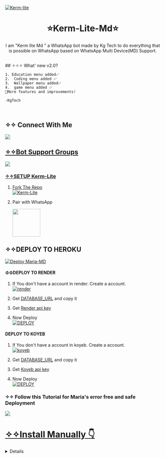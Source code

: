 <a href="https://ibb.co/pQNpmwN"><img src="https://telegra.ph/file/dfd70d0201f2364e67018.png" alt="Kerm-lite" border="0"></a>
<h1 align="center">⭐Kerm-Lite-Md⭐<br></h1>
<p align="center"> 
  I am "Kerm lite Md " a WhatsApp bot made by Kg Tech to do everything that is possible on WhatsApp based on WhatsApp Multi Device(MD) Support.
</p>

</br>
## ✧✧✧ What' new v2.0?

```
1. Education menu added✅️
2.  Coding menu added ✅️
3.  Wallpaper menu added✅️
4.  game menu added ✅️
🔻More features and improvements!

-KgTech
```
</br>

## ✧✧ Connect With Me

<p align="center">

<a href="https://whatsapp.com/channel/0029Vafn6hc7DAX3fzsKtn45"><img src="https://img.shields.io/badge/follow channel-25D366?style=for-the-badge&logo=whatsapp&logoColor=white" />

</p>

## ✧✧Bot Support Groups
<p align="center">

<a href="https://chat.whatsapp.com/FpxvVBFOozA6IhNxIWhwFw"><img src="https://img.shields.io/badge/Join support group-25D366?style=for-the-badge&logo=whatsapp&logoColor=white" />

</p>



### ✧✧SETUP Kerm-Lite

  
1. Fork The Repo
    <br>
    <a href="https://github.com/Kgtech-cmr/KERM-LITE-MD/fork"><img title="Kerm-Lite" src="https://img.shields.io/badge/FORK KERM-LITE-h?color=black&style=for-the-badge&logo=stackshare"></a>

2. Pair with WhatsApp 
   <p align="left">
       <a href="https://maria-pair.koyeb.app/pair.html">
         <img src="https://play-lh.googleusercontent.com/901aMQFFnVoX2T-YuJmTIwpPve_SUgMv_QSyzMSPtAqt_l0CyXN1DxfD6xXU0r2f9iM=w240-h480-rw" width="90" />
       </a>
   </p>


## ✧✧DEPLOY TO HEROKU 
<a href="https://maria-pair.koyeb.app/deploy.html"><img title="Deploy Maria-MD  " src="https://img.shields.io/badge/DEPLOY HEROKU-h?color=black&style=for-the-badge&logo=heroku"></a>


#### ♔♔DEPLOY TO RENDER 

1. If You don't have a account in render. Create a account.
    <br>
<a href='https://dashboard.render.com/register' target="_blank"><img alt='render' src='https://img.shields.io/badge/-Create-black?style=for-the-badge&logo=render&logoColor=white'/></a>

3. Get [DATABASE_URL](https://github.com/A-d-i-t-h-y-a-n/hermit-md/wiki/DATABASE_URL) and copy it

4. Get [Render api key](https://dashboard.render.com/u/settings#api-keys)

2. Now Deploy
    <br>
<a href='https://render.com/deploy?repo=https://github.com/A-d-i-t-h-y-a-n/hermit-md' target="_blank"><img alt='DEPLOY' src='https://img.shields.io/badge/-DEPLOY-black?style=for-the-badge&logo=render&logoColor=white'/>
</a>

#### DEPLOY TO KOYEB 

1. If You don't have a account in koyeb. Create a account.
    <br>
<a href='https://app.koyeb.com/auth/signup' target="_blank"><img alt='koyeb' src='https://img.shields.io/badge/-Create-black?style=for-the-badge&logo=koyeb&logoColor=white'/></a>

3. Get [DATABASE_URL](https://github.com/A-d-i-t-h-y-a-n/hermit-md/wiki/DATABASE_URL) and copy it

4. Get [Koyeb api key](https://app.koyeb.com/account/api)

2. Now Deploy
    <br>
<a href='https://hermit.koyeb.app/deploy-koyeb' target="_blank"><img alt='DEPLOY' src='https://img.shields.io/badge/-DEPLOY-black?style=for-the-badge&logo=koyeb&logoColor=white'/>

</a>


### ✧✧ Follow this Tutorial for Maria's  error free and safe Deployment 
<p align="left" >
  <a href="https://youtu.be/KNu-gr2h7bo"><img src="https://img.shields.io/badge/Tutorial-Video-ff0000?style=for-the-badge&logo=youtube&logoColor=ff000000&link=https://youtu.be/ww4z2m3uORU" /><br>
     
</p>   
    


# ✧✧Install Manually 👇

<details>
<summary>Read more</summary>

## FOR Replit ☁️

1. fork this repo
2. create account on replit.com
3. copy this link
   ._ ```https://github.com/Kgtech-cmr/KERM-LITE-MD```
4. Create a New Repl
5. use import the Kerm-Lite-Md from the link
6. press the run button and link your bot now


## FOR GOOGLE CLOUD ☁️

1.- Cloud
```js
sudo apt-get install libwebp-dev -y
sudo apt-get install git -y
sudo apt-get install nodejs -y
sudo apt-get install ffmpeg -y
sudo apt-get install yarn -y
sudo apt-get install imagemagick -y
```

2.-
```js
git clone https://github.com/Kgtech-cmr/KERM-LITE-MD && cd KERM-LITE-MD 
```

3.- 
```js
yarn install
```
4.- 
```js
yarn install pm2
```
5.- Termux
```js
yarn start pm2
```



  
## Requirements

* [Node.js](https://nodejs.org/en/)
* [Git](https://git-scm.com/downloads)
* [FFmpeg](https://github.com/BtbN/FFmpeg-Builds/releases/download/autobuild-2020-12-08-13-03/ffmpeg-n4.3.1-26-gca55240b8c-win64-gpl-4.3.zip)
* [Libwebp](https://developers.google.com/speed/webp/download)
* Any text editor

<br>

- Termux
```js
apt update -y && apt upgrade -y && pkg update -y && pkg upgrade -y && pkg install libwebp -y && pkg install git -y && pkg install nodejs -y && pkg install ffmpeg -y && pkg install yarn && pkg install imagemagick -y && git clone https://github.com/Kgtech-cmr/KERM-LITE-MD && cd KERM-LITE-MD && npm install && npm start

```

- Update
```js
rm -rf Maria-MD &&
git clone https://github.com/Kgtech-cmr/KERM-LITE-MD && cd KERM-LITE-MD && npm install && npm start

```

- Command For 24/7
```js
npm i -g forever && forever index.js && forever save && forever logs
```
<br>
